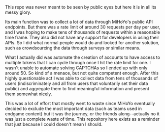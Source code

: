 This repo was never meant to be seen by public eyes but here it is in all its messy glory.

Its main function was to collect a lot of data through MiHoYo's public API endpoints. But there was a rate limit of around 30 requests per day per user, and I was hoping to make tens of thousands of requests within a reasonable time frame. They also did not have any support for developers in using their APIs.
So I did what normal people would do and looked for another solution, such as crowdsourcing the data through surveys or similar means.

What I actually did was automate the creation of accounts to have access to multiple tokens that I can cycle through once I hit the rate limit for one. I wasn't unable to automate solving CAPTCHAs so I ended up with only around 50. So kind of a menace, but not quite competent enough.
After this highly questionable act I was able to collect data from tens of thousands of users (indiscriminately and all from users that voluntarily set their data public) and aggregate them to find meaningful information and present them somewhat nicely.

This was a lot of effort that mostly went to waste since MiHoYo eventually decided to exclude the most important data (such as teams used in endgame content) but it was the journey, or the friends along--actually no it was just a complete waste of time.
This repository here exists as a reminder that just because I could doesn't mean I should.
